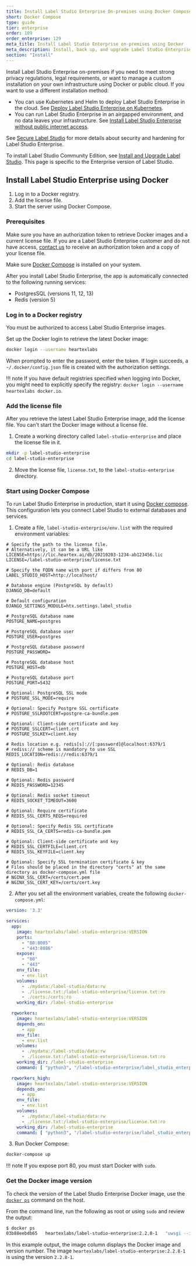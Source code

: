 ```yaml
---
title: Install Label Studio Enterprise On-premises using Docker Compose
short: Docker Compose
type: guide
tier: enterprise
order: 109
order_enterprise: 129
meta_title: Install Label Studio Enterprise on-premises using Docker
meta_description: Install, back up, and upgrade Label Studio Enterprise with Docker to create machine learning and data science projects on-premises.
section: "Install"
---
```


Install Label Studio Enterprise on-premises if you need to meet strong privacy regulations, legal requirements, or want to manage a custom installation on your own infrastructure using Docker or public cloud. If you want to use a different installation method:
- You can use Kubernetes and Helm to deploy Label Studio Enterprise in the cloud. See [Deploy Label Studio Enterprise on Kubernetes](install_enterprise_k8s.html).
- You can run Label Studio Enterprise in an airgapped environment, and no data leaves your infrastructure. See [Install Label Studio Enterprise without public internet access](install_enterprise_airgapped.html).

See [Secure Label Studio](security.html) for more details about security and hardening for Label Studio Enterprise.

<div class="enterprise-only">

To install Label Studio Community Edition, see <a href="install.html">Install and Upgrade Label Studio</a>. This page is specific to the Enterprise version of Label Studio.

</div>

<!-- md deploy.md -->

## Install Label Studio Enterprise using Docker

1. Log in to a Docker registry.
2. Add the license file.
3. Start the server using Docker Compose.

### Prerequisites
Make sure you have an authorization token to retrieve Docker images and a current license file. If you are a Label Studio Enterprise customer and do not have access, [contact us](mailto:hello@heartex.ai) to receive an authorization token and a copy of your license file.

Make sure [Docker Compose](https://docs.docker.com/compose/install/) is installed on your system.

After you install Label Studio Enterprise, the app is automatically connected to the following running services:
- PostgresSQL (versions 11, 12, 13)
- Redis (version 5)

### Log in to a Docker registry

You must be authorized to access Label Studio Enterprise images. 

Set up the Docker login to retrieve the latest Docker image:
```bash
docker login --username heartexlabs
```
When prompted to enter the password, enter the token. If login succeeds, a `~/.docker/config.json` file is created with the authorization settings.  

!!! note 
    If you have default registries specified when logging into Docker, you might need to explicitly specify the registry: `docker login --username heartexlabs docker.io`.

### Add the license file 
After you retrieve the latest Label Studio Enterprise image, add the license file. You can't start the Docker image without a license file. 

1. Create a working directory called `label-studio-enterprise` and place the license file in it.
```bash
mkdir -p label-studio-enterprise
cd label-studio-enterprise
```
2. Move the license file, `license.txt`, to the `label-studio-enterprise` directory.

### Start using Docker Compose

To run Label Studio Enterprise in production, start it using [Docker compose](https://docs.docker.com/compose/). This configuration lets you connect Label Studio to external databases and services.

1. Create a file, `label-studio-enterprise/env.list` with the required environment variables:
```
# Specify the path to the license file. 
# Alternatively, it can be a URL like LICENSE=https://lic.heartex.ai/db/20210203-1234-ab123456.lic
LICENSE=/label-studio-enterprise/license.txt

# Specify the FQDN name with port if differs from 80
LABEL_STUDIO_HOST=http://localhost/

# Database engine (PostgreSQL by default)
DJANGO_DB=default

# Default configuration
DJANGO_SETTINGS_MODULE=htx.settings.label_studio

# PostgreSQL database name
POSTGRE_NAME=postgres

# PostgreSQL database user
POSTGRE_USER=postgres

# PostgreSQL database password
POSTGRE_PASSWORD=

# PostgreSQL database host
POSTGRE_HOST=db

# PostgreSQL database port
POSTGRE_PORT=5432

# Optional: PostgreSQL SSL mode
# POSTGRE_SSL_MODE=require

# Optional: Specify Postgre SSL certificate
# POSTGRE_SSLROOTCERT=postgre-ca-bundle.pem

# Optional: Client-side certificate and key
# POSTGRE_SSLCERT=client.crt
# POSTGRE_SSLKEY=client.key

# Redis location e.g. redis[s]://[:password]@localhost:6379/1
# rediss:// scheme is mandatory to use SSL  
REDIS_LOCATION=redis://redis:6379/1

# Optional: Redis database
# REDIS_DB=1

# Optional: Redis password
# REDIS_PASSWORD=12345

# Optional: Redis socket timeout
# REDIS_SOCKET_TIMEOUT=3600

# Optional: Require certificate
# REDIS_SSL_CERTS_REQS=required

# Optional: Specify Redis SSL certificate
# REDIS_SSL_CA_CERTS=redis-ca-bundle.pem

# Optional: Client-side certificate and key
# REDIS_SSL_CERTFILE=client.crt
# REDIS_SSL_KEYFILE=client.key

# Optional: Specify SSL termination certificate & key
# Files should be placed in the directory "certs" at the same directory as docker-compose.yml file
# NGINX_SSL_CERT=/certs/cert.pem
# NGINX_SSL_CERT_KEY=/certs/cert.key
```

2. After you set all the environment variables, create the following `docker-compose.yml`:

```yaml
version: '3.3'

services:
  app:
    image: heartexlabs/label-studio-enterprise:VERSION
    ports:
      - "80:8085"
      - "443:8086"
    expose:
      - "80"
      - "443"
    env_file:
      - env.list
    volumes:
      - ./mydata:/label-studio/data:rw
      - ./license.txt:/label-studio-enterprise/license.txt:ro
      - ./certs:/certs:ro
    working_dir: /label-studio-enterprise

  rqworkers:
    image: heartexlabs/label-studio-enterprise:VERSION
    depends_on:
      - app
    env_file:
      - env.list
    volumes:
      - ./mydata:/label-studio/data:rw
      - ./license.txt:/label-studio-enterprise/license.txt:ro
    working_dir: /label-studio-enterprise
    command: [ "python3", "/label-studio-enterprise/label_studio_enterprise/manage.py", "rqworker", "critical", "high", "default", "low" ]

  rqworkers_high:
    image: heartexlabs/label-studio-enterprise:VERSION
    depends_on:
      - app
    env_file:
      - env.list
    volumes:
      - ./mydata:/label-studio/data:rw
      - ./license.txt:/label-studio-enterprise/license.txt:ro
    working_dir: /label-studio-enterprise
    command: [ "python3", "/label-studio-enterprise/label_studio_enterprise/manage.py", "rqworker", "high" ]
```

3. Run Docker Compose:

```bash
docker-compose up
```

!!! note 
    If you expose port 80, you must start Docker with `sudo`.

### Get the Docker image version

To check the version of the Label Studio Enterprise Docker image, use the [`docker ps`](https://docs.docker.com/engine/reference/commandline/ps/) command on the host. 

From the command line, run the following as root or using `sudo` and review the output:
```bash
$ docker ps
03b88eebdb65   heartexlabs/label-studio-enterprise:2.2.8-1   "uwsgi --ini deploy/…"   36 hours ago   Up 36 hours   0.0.0.0:80->8000/tcp   label-studio-enterprise_app_1
```
In this example output, the image column displays the Docker image and version number. The image `heartexlabs/label-studio-enterprise:2.2.8-1` is using the version `2.2.8-1`.
